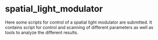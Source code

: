 # spatial_light_modulator
Here some scripts for control of a spatial light modulator are submitted. It contains script for control and scanning of different parameters as well as tools to analyze the different results.
